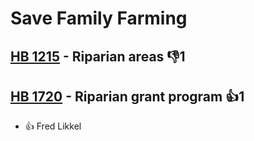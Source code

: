 # Save Family Farming

## [HB 1215](/bill/2023-24/hb/1215/) - Riparian areas  👎1 

## [HB 1720](/bill/2023-24/hb/1720/) - Riparian grant program 👍1  
* 👍 Fred Likkel